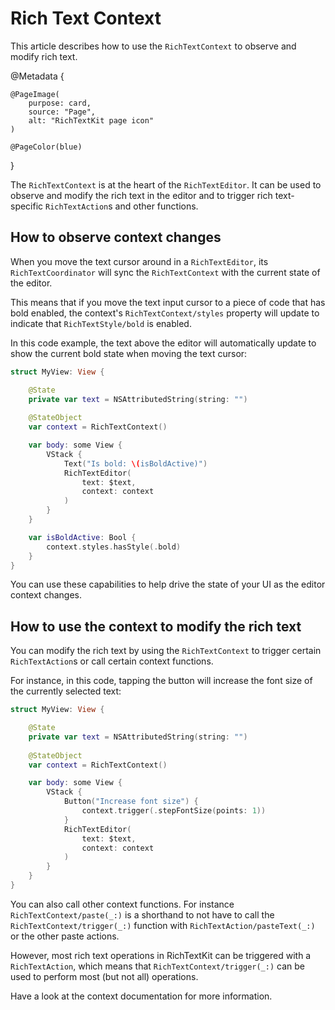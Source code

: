 # Rich Text Context

This article describes how to use the ``RichTextContext`` to observe and modify rich text.

@Metadata {
    
    @PageImage(
        purpose: card,
        source: "Page",
        alt: "RichTextKit page icon"
    )
    
    @PageColor(blue)
}

The ``RichTextContext`` is at the heart of the ``RichTextEditor``. It can be used to observe and modify the rich text in the editor and to trigger rich text-specific ``RichTextAction``s and other functions.


## How to observe context changes

When you move the text cursor around in a ``RichTextEditor``, its ``RichTextCoordinator`` will sync the ``RichTextContext`` with the current state of the editor.

This means that if you move the text input cursor to a piece of code that has bold enabled, the context's ``RichTextContext/styles`` property will update to indicate that ``RichTextStyle/bold`` is enabled.

In this code example, the text above the editor will automatically update to show the current bold state when moving the text cursor:

```swift
struct MyView: View {

    @State
    private var text = NSAttributedString(string: "")
    
    @StateObject
    var context = RichTextContext()

    var body: some View {
        VStack {
            Text("Is bold: \(isBoldActive)")
            RichTextEditor(
                text: $text, 
                context: context
            )
        }
    }

    var isBoldActive: Bool {
        context.styles.hasStyle(.bold)
    }
}
```

You can use these capabilities to help drive the state of your UI as the editor context changes.



## How to use the context to modify the rich text

You can modify the rich text by using the ``RichTextContext`` to trigger certain ``RichTextAction``s or call certain context functions.

For instance, in this code, tapping the button will increase the font size of the currently selected text:

```swift
struct MyView: View {

    @State
    private var text = NSAttributedString(string: "")
    
    @StateObject
    var context = RichTextContext()

    var body: some View {
        VStack {
            Button("Increase font size") {
                context.trigger(.stepFontSize(points: 1))
            }
            RichTextEditor(
                text: $text, 
                context: context
            )
        }
    }
}
```

You can also call other context functions. For instance ``RichTextContext/paste(_:)`` is a shorthand to not have to call the ``RichTextContext/trigger(_:)`` function with ``RichTextAction/pasteText(_:)`` or the other paste actions.

However, most rich text operations in RichTextKit can be triggered with a ``RichTextAction``, which means that ``RichTextContext/trigger(_:)`` can be used to perform most (but not all) operations.    

Have a look at the context documentation for more information.
